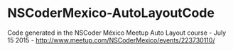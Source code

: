# NSCoderMexico-AutoLayoutCode
Code generated in the NSCoder México Meetup Auto Layout course - July 15 2015 - http://www.meetup.com/NSCoderMexico/events/223730110/
